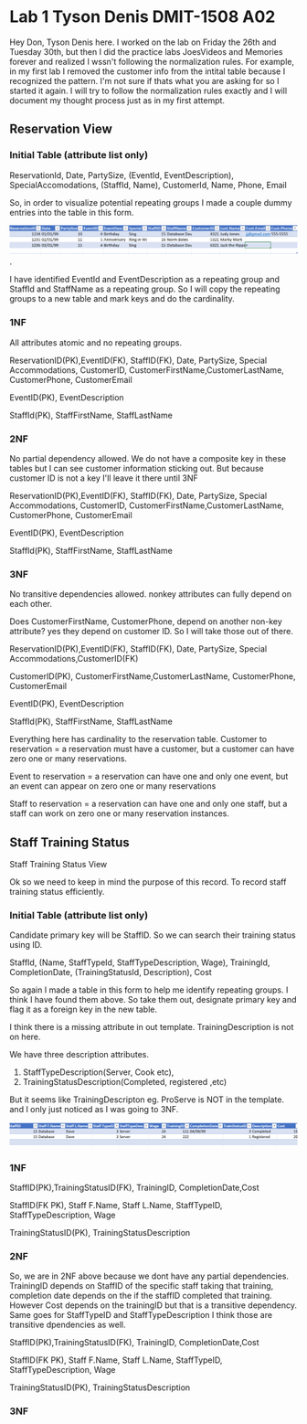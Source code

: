 # Lab 1 Tyson Denis DMIT-1508 A02

Hey Don, Tyson Denis here. I worked on the lab on Friday the 26th and Tuesday 30th, but then I did the practice labs JoesVideos and Memories forever and realized I wssn't following the normalization rules. For example, in my first lab I removed the customer info from the intital table because I recognized the pattern. I'm not sure if thats what you are asking for so I started it again. I will try to follow the normalization rules exactly and I will document my thought process just as in my first attempt.

## Reservation View

### Initial Table (attribute list only)

ReservationId, Date, PartySize, (EventId, EventDescription), SpecialAccomodations, (StaffId, Name), CustomerId, Name, Phone, Email

So, in order to visualize potential repeating groups I made a couple dummy entries into the table in this form.

![1706744123604](image/Lab1Again/1706744123604.png).

I have identified EventId and EventDescription as a repeating group and StaffId and StaffName as a repeating group. So I will copy the repeating groups to a new table and mark keys and do the cardinality.

### 1NF

All attributes atomic and no repeating groups.

ReservationID(PK),EventID(FK), StaffID(FK), Date, PartySize, Special Accommodations, CustomerID, CustomerFirstName,CustomerLastName, CustomerPhone, CustomerEmail

EventID(PK), EventDescription

StaffId(PK), StaffFirstName, StaffLastName

### 2NF

No partial dependency allowed. We do not have a composite key in these tables but I can see customer information sticking out. But because customer ID is not a key I'll leave it there until 3NF

ReservationID(PK),EventID(FK), StaffID(FK), Date, PartySize, Special Accommodations, CustomerID, CustomerFirstName,CustomerLastName, CustomerPhone, CustomerEmail

EventID(PK), EventDescription

StaffId(PK), StaffFirstName, StaffLastName

### 3NF

No transitive dependencies allowed. nonkey attributes can fully depend on each other.

Does CustomerFirstName, CustomerPhone, depend on another non-key attribute? yes they depend on customer ID. So I will take those out of there.

ReservationID(PK),EventID(FK), StaffID(FK), Date, PartySize, Special Accommodations,CustomerID(FK)

CustomerID(PK), CustomerFirstName,CustomerLastName, CustomerPhone, CustomerEmail

EventID(PK), EventDescription

StaffId(PK), StaffFirstName, StaffLastName

Everything here has cardinality to the reservation table.
Customer to reservation = a reservation must have a customer, but a customer can have zero one or many reservations.

Event to reservation = a reservation can have one and only one event, but an event can appear on zero one or many reservations

Staff to reservation = a reservation can have one and only one staff, but a staff can work on zero one or many reservation instances.

## Staff Training Status

Staff Training Status View

Ok so we need to keep in mind the purpose of this record. To record staff training status efficiently.

### Initial Table (attribute list only)

Candidate primary key will be StaffID. So we can search their training status using ID.

StaffId, (Name, StaffTypeId, StaffTypeDescription, Wage), TrainingId, CompletionDate, (TrainingStatusId, Description), Cost

So again I made a table in this form to help me identify repeating groups. I think I have found them above. So take them out, designate primary key and flag it as a foreign key in the new table.

 I think there is a missing attribute in out template. TrainingDescription is not on here. 

We have three description attributes.

1. StaffTypeDescription(Server, Cook etc),
2. TrainingStatusDescription(Completed, registered ,etc)

But it seems like TrainingDescripton eg. ProServe is NOT in the template. and I only just noticed as I was going to 3NF.

![1706802445907](image/Lab1Again/1706802445907.png)

### 1NF

StaffID(PK),TrainingStatusID(FK), TrainingID, CompletionDate,Cost

StaffID(FK PK), Staff F.Name, Staff L.Name, StaffTypeID, StaffTypeDescription, Wage

TrainingStatusID(PK), TrainingStatusDescription

### 2NF

So, we are in 2NF above because we dont have any partial dependencies. TrainingID depends on StaffID of the specific staff taking that training, completion date depends on the if the staffID completed that training. However Cost depends on the trainingID but that is a transitive dependency. Same goes for StaffTypeID and StaffTypeDescription I think those are transitive dpendencies as well.

StaffID(PK),TrainingStatusID(FK), TrainingID, CompletionDate,Cost

StaffID(FK PK), Staff F.Name, Staff L.Name, StaffTypeID, StaffTypeDescription, Wage

TrainingStatusID(PK), TrainingStatusDescription

### 3NF
